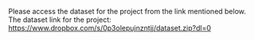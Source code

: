 Please access the dataset for the project from the link mentioned below.
The dataset link for the  project:
https://www.dropbox.com/s/0p3olepujnzntjj/dataset.zip?dl=0
